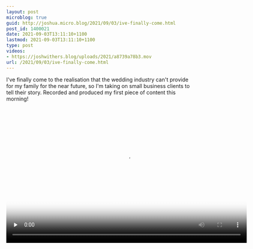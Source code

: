 ```yaml
---
layout: post
microblog: true
guid: http://joshua.micro.blog/2021/09/03/ive-finally-come.html
post_id: 1400021
date: 2021-09-03T13:11:10+1100
lastmod: 2021-09-03T13:11:10+1100
type: post
videos:
- https://joshwithers.blog/uploads/2021/a8739a78b3.mov
url: /2021/09/03/ive-finally-come.html
---
```

I've finally come to the realisation that the wedding industry can't provide for my family for the near future, so I'm taking on small business clients to tell their story. Recorded and produced my first piece of content this morning!

<video controls="controls" playsinline="playsinline" src="https://joshwithers.blog/uploads/2021/a8739a78b3.mov" width="640" height="360" poster="https://joshwithers.blog/uploads/2021/648245fc3b.png" preload="none"></video>
